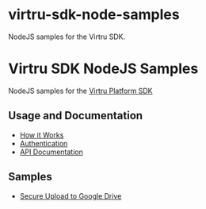 # virtru-sdk-node-samples
NodeJS samples for the Virtru SDK.

# Virtru SDK NodeJS Samples
NodeJS samples for the [Virtru Platform SDK](https://developer.virtru.com/)

## Usage and Documentation
- [How it Works](https://developer.virtru.com/docs/how-it-works)
- [Authentication](https://developer.virtru.com/docs/how-to-add-authentication)
- [API Documentation](https://docs.developer.virtru.com/js/latest/)

## Samples
- [Secure Upload to Google Drive](./virtru-sdk-node-drive-upload/)
